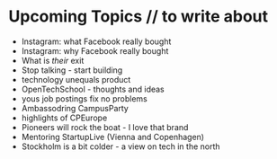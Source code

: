 # Upcoming Topics // to write about

 * Instagram: what Facebook really bought
 * Instagram: why Facebook really bought
 * What is *their* exit 
 * Stop talking - start building
 * technology unequals product
 * OpenTechSchool - thoughts and ideas
 * yous job postings fix no problems
 * Ambassodring CampusParty
 * highlights of CPEurope
 * Pioneers will rock the boat - I love that brand
 * Mentoring StartupLive (Vienna and Copenhagen)
 * Stockholm is a bit colder - a view on tech in the north